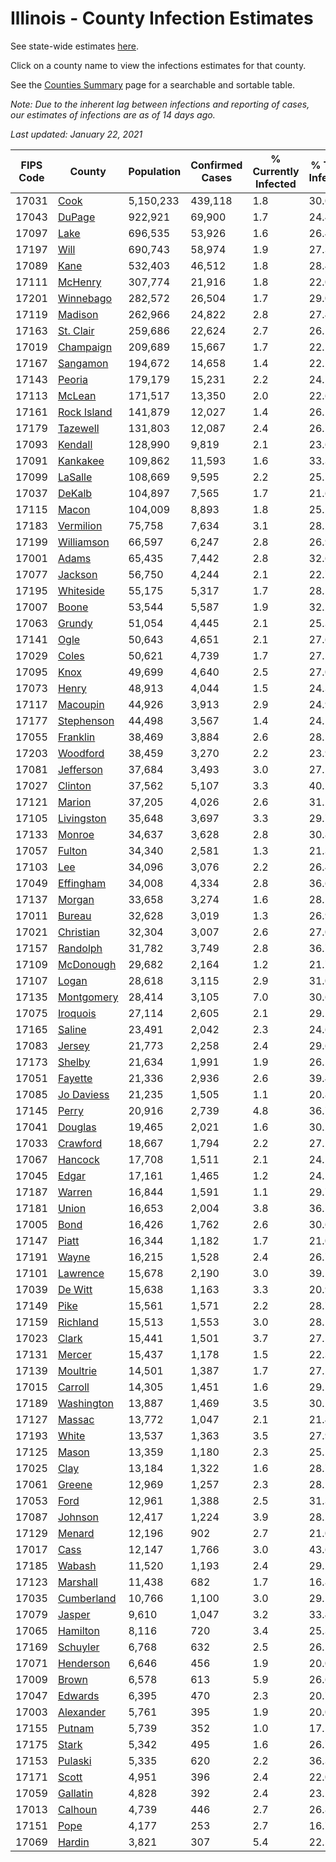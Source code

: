 # Illinois - County Infection Estimates

See state-wide estimates [here](/infections/us-il).

Click on a county name to view the infections estimates for that county.

See the [Counties Summary](/infections/summary-counties) page for a searchable and sortable table.

*Note: Due to the inherent lag between infections and reporting of cases, our estimates of infections are as of 14 days ago.*

*Last updated: January 22, 2021*

|   FIPS Code |                     County |   Population |   Confirmed Cases |   % Currently Infected |   % Total Infected |
|-------------|----------------------------|--------------|-------------------|------------------------|--------------------|
|       17031 |               [Cook](cook) |    5,150,233 |           439,118 |                    1.8 |               30.0 |
|       17043 |           [DuPage](dupage) |      922,921 |            69,900 |                    1.7 |               24.4 |
|       17097 |               [Lake](lake) |      696,535 |            53,926 |                    1.6 |               26.4 |
|       17197 |               [Will](will) |      690,743 |            58,974 |                    1.9 |               27.3 |
|       17089 |               [Kane](kane) |      532,403 |            46,512 |                    1.8 |               28.4 |
|       17111 |         [McHenry](mchenry) |      307,774 |            21,916 |                    1.8 |               22.0 |
|       17201 |     [Winnebago](winnebago) |      282,572 |            26,504 |                    1.7 |               29.0 |
|       17119 |         [Madison](madison) |      262,966 |            24,822 |                    2.8 |               27.4 |
|       17163 |     [St. Clair](st.-clair) |      259,686 |            22,624 |                    2.7 |               26.1 |
|       17019 |     [Champaign](champaign) |      209,689 |            15,667 |                    1.7 |               22.1 |
|       17167 |       [Sangamon](sangamon) |      194,672 |            14,658 |                    1.4 |               22.2 |
|       17143 |           [Peoria](peoria) |      179,179 |            15,231 |                    2.2 |               24.5 |
|       17113 |           [McLean](mclean) |      171,517 |            13,350 |                    2.0 |               22.6 |
|       17161 | [Rock Island](rock-island) |      141,879 |            12,027 |                    1.4 |               26.1 |
|       17179 |       [Tazewell](tazewell) |      131,803 |            12,087 |                    2.4 |               26.1 |
|       17093 |         [Kendall](kendall) |      128,990 |             9,819 |                    2.1 |               23.6 |
|       17091 |       [Kankakee](kankakee) |      109,862 |            11,593 |                    1.6 |               33.3 |
|       17099 |         [LaSalle](lasalle) |      108,669 |             9,595 |                    2.2 |               25.5 |
|       17037 |           [DeKalb](dekalb) |      104,897 |             7,565 |                    1.7 |               21.6 |
|       17115 |             [Macon](macon) |      104,009 |             8,893 |                    1.8 |               25.2 |
|       17183 |     [Vermilion](vermilion) |       75,758 |             7,634 |                    3.1 |               28.2 |
|       17199 |   [Williamson](williamson) |       66,597 |             6,247 |                    2.8 |               26.9 |
|       17001 |             [Adams](adams) |       65,435 |             7,442 |                    2.8 |               32.6 |
|       17077 |         [Jackson](jackson) |       56,750 |             4,244 |                    2.1 |               22.7 |
|       17195 |     [Whiteside](whiteside) |       55,175 |             5,317 |                    1.7 |               28.5 |
|       17007 |             [Boone](boone) |       53,544 |             5,587 |                    1.9 |               32.2 |
|       17063 |           [Grundy](grundy) |       51,054 |             4,445 |                    2.1 |               25.3 |
|       17141 |               [Ogle](ogle) |       50,643 |             4,651 |                    2.1 |               27.6 |
|       17029 |             [Coles](coles) |       50,621 |             4,739 |                    1.7 |               27.5 |
|       17095 |               [Knox](knox) |       49,699 |             4,640 |                    2.5 |               27.0 |
|       17073 |             [Henry](henry) |       48,913 |             4,044 |                    1.5 |               24.3 |
|       17117 |       [Macoupin](macoupin) |       44,926 |             3,913 |                    2.9 |               24.9 |
|       17177 |   [Stephenson](stephenson) |       44,498 |             3,567 |                    1.4 |               24.1 |
|       17055 |       [Franklin](franklin) |       38,469 |             3,884 |                    2.6 |               28.5 |
|       17203 |       [Woodford](woodford) |       38,459 |             3,270 |                    2.2 |               23.9 |
|       17081 |     [Jefferson](jefferson) |       37,684 |             3,493 |                    3.0 |               27.1 |
|       17027 |         [Clinton](clinton) |       37,562 |             5,107 |                    3.3 |               40.2 |
|       17121 |           [Marion](marion) |       37,205 |             4,026 |                    2.6 |               31.2 |
|       17105 |   [Livingston](livingston) |       35,648 |             3,697 |                    3.3 |               29.7 |
|       17133 |           [Monroe](monroe) |       34,637 |             3,628 |                    2.8 |               30.8 |
|       17057 |           [Fulton](fulton) |       34,340 |             2,581 |                    1.3 |               21.3 |
|       17103 |                 [Lee](lee) |       34,096 |             3,076 |                    2.2 |               26.4 |
|       17049 |     [Effingham](effingham) |       34,008 |             4,334 |                    2.8 |               36.6 |
|       17137 |           [Morgan](morgan) |       33,658 |             3,274 |                    1.6 |               28.5 |
|       17011 |           [Bureau](bureau) |       32,628 |             3,019 |                    1.3 |               26.9 |
|       17021 |     [Christian](christian) |       32,304 |             3,007 |                    2.6 |               27.0 |
|       17157 |       [Randolph](randolph) |       31,782 |             3,749 |                    2.8 |               36.7 |
|       17109 |     [McDonough](mcdonough) |       29,682 |             2,164 |                    1.2 |               21.7 |
|       17107 |             [Logan](logan) |       28,618 |             3,115 |                    2.9 |               31.0 |
|       17135 |   [Montgomery](montgomery) |       28,414 |             3,105 |                    7.0 |               30.6 |
|       17075 |       [Iroquois](iroquois) |       27,114 |             2,605 |                    2.1 |               29.1 |
|       17165 |           [Saline](saline) |       23,491 |             2,042 |                    2.3 |               24.6 |
|       17083 |           [Jersey](jersey) |       21,773 |             2,258 |                    2.4 |               29.6 |
|       17173 |           [Shelby](shelby) |       21,634 |             1,991 |                    1.9 |               26.5 |
|       17051 |         [Fayette](fayette) |       21,336 |             2,936 |                    2.6 |               39.4 |
|       17085 |   [Jo Daviess](jo-daviess) |       21,235 |             1,505 |                    1.1 |               20.8 |
|       17145 |             [Perry](perry) |       20,916 |             2,739 |                    4.8 |               36.7 |
|       17041 |         [Douglas](douglas) |       19,465 |             2,021 |                    1.6 |               30.2 |
|       17033 |       [Crawford](crawford) |       18,667 |             1,794 |                    2.2 |               27.1 |
|       17067 |         [Hancock](hancock) |       17,708 |             1,511 |                    2.1 |               24.5 |
|       17045 |             [Edgar](edgar) |       17,161 |             1,465 |                    1.2 |               24.2 |
|       17187 |           [Warren](warren) |       16,844 |             1,591 |                    1.1 |               29.7 |
|       17181 |             [Union](union) |       16,653 |             2,004 |                    3.8 |               36.5 |
|       17005 |               [Bond](bond) |       16,426 |             1,762 |                    2.6 |               30.6 |
|       17147 |             [Piatt](piatt) |       16,344 |             1,182 |                    1.7 |               21.0 |
|       17191 |             [Wayne](wayne) |       16,215 |             1,528 |                    2.4 |               26.7 |
|       17101 |       [Lawrence](lawrence) |       15,678 |             2,190 |                    3.0 |               39.5 |
|       17039 |         [De Witt](de-witt) |       15,638 |             1,163 |                    3.3 |               20.9 |
|       17149 |               [Pike](pike) |       15,561 |             1,571 |                    2.2 |               28.7 |
|       17159 |       [Richland](richland) |       15,513 |             1,553 |                    3.0 |               28.1 |
|       17023 |             [Clark](clark) |       15,441 |             1,501 |                    3.7 |               27.5 |
|       17131 |           [Mercer](mercer) |       15,437 |             1,178 |                    1.5 |               22.3 |
|       17139 |       [Moultrie](moultrie) |       14,501 |             1,387 |                    1.7 |               27.5 |
|       17015 |         [Carroll](carroll) |       14,305 |             1,451 |                    1.6 |               29.5 |
|       17189 |   [Washington](washington) |       13,887 |             1,469 |                    3.5 |               30.2 |
|       17127 |           [Massac](massac) |       13,772 |             1,047 |                    2.1 |               21.4 |
|       17193 |             [White](white) |       13,537 |             1,363 |                    3.5 |               27.9 |
|       17125 |             [Mason](mason) |       13,359 |             1,180 |                    2.3 |               25.5 |
|       17025 |               [Clay](clay) |       13,184 |             1,322 |                    1.6 |               28.7 |
|       17061 |           [Greene](greene) |       12,969 |             1,257 |                    2.3 |               28.1 |
|       17053 |               [Ford](ford) |       12,961 |             1,388 |                    2.5 |               31.3 |
|       17087 |         [Johnson](johnson) |       12,417 |             1,224 |                    3.9 |               28.2 |
|       17129 |           [Menard](menard) |       12,196 |               902 |                    2.7 |               21.0 |
|       17017 |               [Cass](cass) |       12,147 |             1,766 |                    3.0 |               43.6 |
|       17185 |           [Wabash](wabash) |       11,520 |             1,193 |                    2.4 |               29.2 |
|       17123 |       [Marshall](marshall) |       11,438 |               682 |                    1.7 |               16.8 |
|       17035 |   [Cumberland](cumberland) |       10,766 |             1,100 |                    3.0 |               29.1 |
|       17079 |           [Jasper](jasper) |        9,610 |             1,047 |                    3.2 |               33.4 |
|       17065 |       [Hamilton](hamilton) |        8,116 |               720 |                    3.4 |               25.3 |
|       17169 |       [Schuyler](schuyler) |        6,768 |               632 |                    2.5 |               26.5 |
|       17071 |     [Henderson](henderson) |        6,646 |               456 |                    1.9 |               20.0 |
|       17009 |             [Brown](brown) |        6,578 |               613 |                    5.9 |               26.6 |
|       17047 |         [Edwards](edwards) |        6,395 |               470 |                    2.3 |               20.7 |
|       17003 |     [Alexander](alexander) |        5,761 |               395 |                    1.9 |               20.0 |
|       17155 |           [Putnam](putnam) |        5,739 |               352 |                    1.0 |               17.5 |
|       17175 |             [Stark](stark) |        5,342 |               495 |                    1.6 |               26.7 |
|       17153 |         [Pulaski](pulaski) |        5,335 |               620 |                    2.2 |               36.3 |
|       17171 |             [Scott](scott) |        4,951 |               396 |                    2.4 |               22.0 |
|       17059 |       [Gallatin](gallatin) |        4,828 |               392 |                    2.4 |               23.1 |
|       17013 |         [Calhoun](calhoun) |        4,739 |               446 |                    2.7 |               26.8 |
|       17151 |               [Pope](pope) |        4,177 |               253 |                    2.7 |               16.7 |
|       17069 |           [Hardin](hardin) |        3,821 |               307 |                    5.4 |               22.5 |